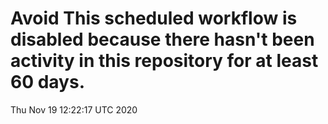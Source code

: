 # Avoid This scheduled workflow is disabled because there hasn't been activity in this repository for at least 60 days.
Thu Nov 19 12:22:17 UTC 2020
